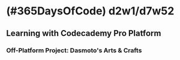 # (#365DaysOfCode) d2w1/d7w52
## Learning with Codecademy Pro Platform
### Off-Platform Project: Dasmoto's Arts & Crafts 